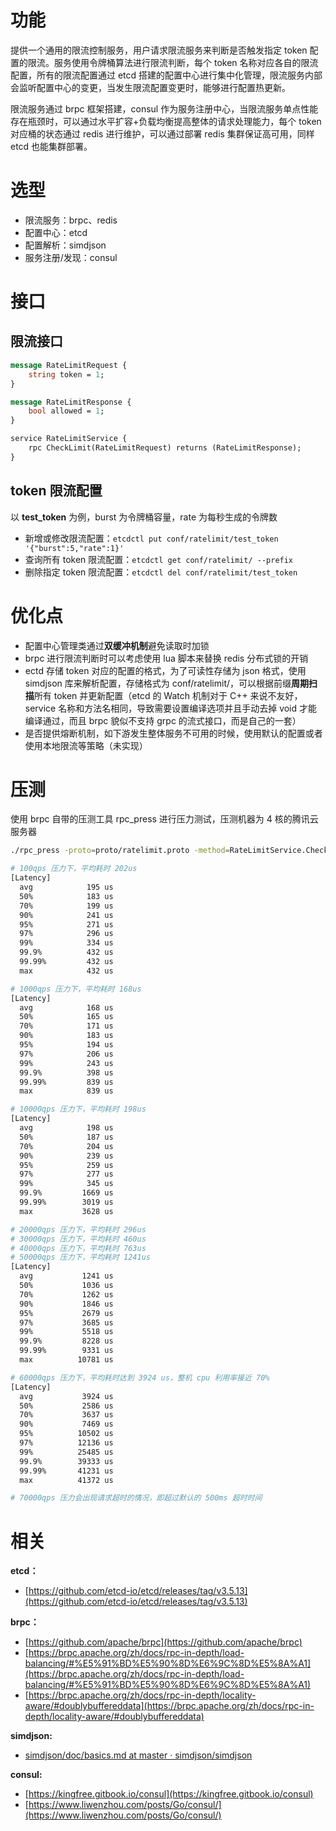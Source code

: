 # 功能

提供一个通用的限流控制服务，用户请求限流服务来判断是否触发指定 token 配置的限流。服务使用令牌桶算法进行限流判断，每个 token 名称对应各自的限流配置，所有的限流配置通过 etcd 搭建的配置中心进行集中化管理，限流服务内部会监听配置中心的变更，当发生限流配置变更时，能够进行配置热更新。

限流服务通过 brpc 框架搭建，consul 作为服务注册中心，当限流服务单点性能存在瓶颈时，可以通过水平扩容+负载均衡提高整体的请求处理能力，每个 token 对应桶的状态通过 redis 进行维护，可以通过部署 redis 集群保证高可用，同样 etcd 也能集群部署。



# 选型

+ 限流服务：brpc、redis
+ 配置中心：etcd
+ 配置解析：simdjson
+ 服务注册/发现：consul



# 接口


## 限流接口

```protobuf
message RateLimitRequest {
    string token = 1;
}

message RateLimitResponse {
    bool allowed = 1;
}

service RateLimitService {
    rpc CheckLimit(RateLimitRequest) returns (RateLimitResponse);
}
```



## token 限流配置

以 **test_token** 为例，burst 为令牌桶容量，rate 为每秒生成的令牌数

+ 新增或修改限流配置：`etcdctl put conf/ratelimit/test_token '{"burst":5,"rate":1}'`
+ 查询所有 token 限流配置：`etcdctl get conf/ratelimit/ --prefix`
+ 删除指定 token 限流配置：`etcdctl del conf/ratelimit/test_token`



# 优化点

+ 配置中心管理类通过**双缓冲机制**避免读取时加锁
+ brpc 进行限流判断时可以考虑使用 lua 脚本来替换 redis 分布式锁的开销
+ ectd 存储 token 对应的配置的格式，为了可读性存储为 json 格式，使用 simdjson 库来解析配置，存储格式为 conf/ratelimit/<token>，可以根据前缀**周期扫描**所有 token 并更新配置（etcd 的 Watch 机制对于 C++ 来说不友好，service 名称和方法名相同，导致需要设置编译选项并且手动去掉 void 才能编译通过，而且 brpc 貌似不支持 grpc 的流式接口，而是自己的一套）
+ 是否提供熔断机制，如下游发生整体服务不可用的时候，使用默认的配置或者使用本地限流等策略（未实现）

# 压测
使用 brpc 自带的压测工具 rpc_press 进行压力测试，压测机器为 4 核的腾讯云服务器
```bash
./rpc_press -proto=proto/ratelimit.proto -method=RateLimitService.CheckLimit -server=127.0.0.1:50051 -input='{"token":"test_token"}' -qps=100

# 100qps 压力下，平均耗时 202us
[Latency]
  avg            195 us
  50%            183 us
  70%            199 us
  90%            241 us
  95%            271 us
  97%            296 us
  99%            334 us
  99.9%          432 us
  99.99%         432 us
  max            432 us

# 1000qps 压力下，平均耗时 168us
[Latency]
  avg            168 us
  50%            165 us
  70%            171 us
  90%            183 us
  95%            194 us
  97%            206 us
  99%            243 us
  99.9%          398 us
  99.99%         839 us
  max            839 us

# 10000qps 压力下，平均耗时 198us
[Latency]
  avg            198 us
  50%            187 us
  70%            204 us
  90%            239 us
  95%            259 us
  97%            277 us
  99%            345 us
  99.9%         1669 us
  99.99%        3019 us
  max           3628 us

# 20000qps 压力下，平均耗时 296us
# 30000qps 压力下，平均耗时 460us
# 40000qps 压力下，平均耗时 763us
# 50000qps 压力下，平均耗时 1241us
[Latency]
  avg           1241 us
  50%           1036 us
  70%           1262 us
  90%           1846 us
  95%           2679 us
  97%           3685 us
  99%           5518 us
  99.9%         8228 us
  99.99%        9331 us
  max          10781 us

# 60000qps 压力下，平均耗时达到 3924 us，整机 cpu 利用率接近 70%
[Latency]
  avg           3924 us
  50%           2586 us
  70%           3637 us
  90%           7469 us
  95%          10502 us
  97%          12136 us
  99%          25485 us
  99.9%        39333 us
  99.99%       41231 us
  max          41372 us

# 70000qps 压力会出现请求超时的情况，即超过默认的 500ms 超时时间
```

# 相关

**etcd：**

+ [https://github.com/etcd-io/etcd/releases/tag/v3.5.13](https://github.com/etcd-io/etcd/releases/tag/v3.5.13)

**brpc：**

+ [https://github.com/apache/brpc](https://github.com/apache/brpc)
+ [https://brpc.apache.org/zh/docs/rpc-in-depth/load-balancing/#%E5%91%BD%E5%90%8D%E6%9C%8D%E5%8A%A1](https://brpc.apache.org/zh/docs/rpc-in-depth/load-balancing/#%E5%91%BD%E5%90%8D%E6%9C%8D%E5%8A%A1)
+ [https://brpc.apache.org/zh/docs/rpc-in-depth/locality-aware/#doublybuffereddata](https://brpc.apache.org/zh/docs/rpc-in-depth/locality-aware/#doublybuffereddata)

**simdjson:**

+ [simdjson/doc/basics.md at master · simdjson/simdjson](https://github.com/simdjson/simdjson/blob/master/doc/basics.md#using-simdjson-as-a-cmake-dependency)

**consul:**

+ [https://kingfree.gitbook.io/consul](https://kingfree.gitbook.io/consul)
+ [https://www.liwenzhou.com/posts/Go/consul/](https://www.liwenzhou.com/posts/Go/consul/)

